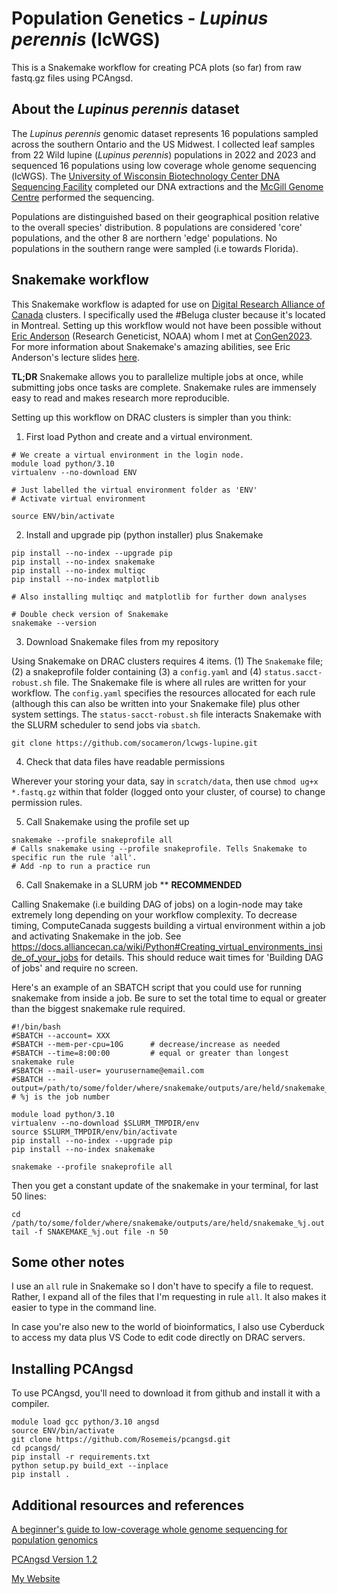 # Population Genetics - _Lupinus perennis_ (lcWGS)

This is a Snakemake workflow for creating PCA plots (so far) from raw fastq.gz files using PCAngsd. 

## About the _Lupinus perennis_ dataset

The _Lupinus perennis_ genomic dataset represents 16 populations sampled across the southern Ontario and the US Midwest. I collected leaf samples from 22 Wild lupine (_Lupinus perennis_) populations in 2022 and 2023 and sequenced 16 populations using low coverage whole genome sequencing (lcWGS).
The [University of Wisconsin Biotechnology Center DNA Sequencing Facility](https://dnaseq.biotech.wisc.edu/) completed our DNA extractions and the [McGill Genome Centre](https://www.mcgillgenomecentre.ca/) performed the sequencing. 

Populations are distinguished based on their geographical position relative to the overall species' distribution. 8 populations are considered 'core' populations, and the other 8 are northern 'edge' populations. No populations in the southern range were sampled (i.e towards Florida). 

## Snakemake workflow

This Snakemake workflow is adapted for use on [Digital Research Alliance of Canada](alliancecan.ca/en) clusters. I specifically used the #Beluga cluster because it's located in Montreal. Setting up this workflow would not have been possible without [Eric Anderson](https://github.com/eriqande/mega-lcwgs-pw-fst-snakeflow) (Research Geneticist, NOAA) whom I met at [ConGen2023](https://www.umt.edu/ces/conferences/congen/). For more information about Snakemake's amazing abilities, see Eric Anderson's lecture slides [here](https://eriqande.github.io/con-gen-2023/slides/snake-slides.html#/section). 

**TL;DR** Snakemake allows you to parallelize multiple jobs at once, while submitting jobs once tasks are complete. Snakemake rules are immensely easy to read and makes research more reproducible.

Setting up this workflow on DRAC clusters is simpler than you think:

1. First load Python and create and a virtual environment.

```
# We create a virtual environment in the login node.
module load python/3.10
virtualenv --no-download ENV

# Just labelled the virtual environment folder as 'ENV'
# Activate virtual environment

source ENV/bin/activate
```

2. Install and upgrade pip (python installer) plus Snakemake

```
pip install --no-index --upgrade pip
pip install --no-index snakemake
pip install --no-index multiqc
pip install --no-index matplotlib

# Also installing multiqc and matplotlib for further down analyses

# Double check version of Snakemake
snakemake --version
```
3. Download Snakemake files from my repository

Using Snakemake on DRAC clusters requires 4 items. (1) The `Snakemake` file; (2) a snakeprofile folder containing (3) a `config.yaml` and (4) `status.sacct-robust.sh` file. The Snakemake file is where all rules are written for your workflow. The `config.yaml` specifies the resources allocated for each rule (although this can also be written into your Snakemake file) plus other system settings. The `status-sacct-robust.sh` file interacts Snakemake with the SLURM scheduler to send jobs via `sbatch`. 

```
git clone https://github.com/socameron/lcwgs-lupine.git
```

4. Check that data files have readable permissions

Wherever your storing your data, say in `scratch/data`, then use `chmod ug+x *.fastq.gz` within that folder (logged onto your cluster, of course) to change permission rules. 

5. Call Snakemake using the profile set up

```
snakemake --profile snakeprofile all
# Calls snakemake using --profile snakeprofile. Tells Snakemake to specific run the rule 'all'.
# Add -np to run a practice run
```
6. Call Snakemake in a SLURM job ** **RECOMMENDED**

Calling Snakemake (i.e building DAG of jobs) on a login-node may take extremely long depending on your workflow complexity. To decrease timing, ComputeCanada suggests building a virtual environment within a job and activating Snakemake in the job. See https://docs.alliancecan.ca/wiki/Python#Creating_virtual_environments_inside_of_your_jobs for details. This should reduce wait times for 'Building DAG of jobs' and require no screen.

Here's an example of an SBATCH script that you could use for running snakemake from inside a job. Be sure to set the total time to equal or greater than the biggest snakemake rule required.

```
#!/bin/bash
#SBATCH --account= XXX
#SBATCH --mem-per-cpu=10G      # decrease/increase as needed
#SBATCH --time=8:00:00         # equal or greater than longest snakemake rule
#SBATCH --mail-user= yourusername@email.com
#SBATCH --output=/path/to/some/folder/where/snakemake/outputs/are/held/snakemake_%j.out # %j is the job number

module load python/3.10
virtualenv --no-download $SLURM_TMPDIR/env
source $SLURM_TMPDIR/env/bin/activate
pip install --no-index --upgrade pip
pip install --no-index snakemake

snakemake --profile snakeprofile all
```

Then you get a constant update of the snakemake in your terminal, for last 50 lines:

```
cd /path/to/some/folder/where/snakemake/outputs/are/held/snakemake_%j.out
tail -f SNAKEMAKE_%j.out file -n 50 
```

## Some other notes

I use an `all` rule in Snakemake so I don't have to specify a file to request. Rather, I expand all of the files that I'm requesting in rule `all`. It also makes it easier to type in the command line.

In case you're also new to the world of bioinformatics, I also use Cyberduck to access my data plus VS Code to edit code directly on DRAC servers.  

## Installing PCAngsd

To use PCAngsd, you'll need to download it from github and install it with a compiler. 

```
module load gcc python/3.10 angsd
source ENV/bin/activate
git clone https://github.com/Rosemeis/pcangsd.git
cd pcangsd/
pip install -r requirements.txt
python setup.py build_ext --inplace
pip install .
```

## Additional resources and references

[A beginner's guide to low-coverage whole genome sequencing for population genomics](https://onlinelibrary.wiley.com/doi/abs/10.1111/mec.16077)

[PCAngsd Version 1.2](https://github.com/Rosemeis/pcangsd)

[My Website](https://www.cameronso.ca)



